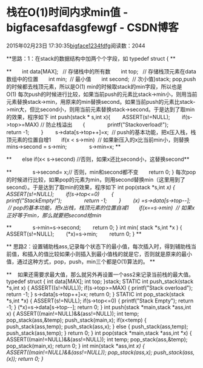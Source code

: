 # 栈在O(1)时间内求min值 - bigfacesafdasgfewgf - CSDN博客





2015年02月23日 17:30:35[bigface1234fdfg](https://me.csdn.net/puqutogether)阅读数：2044








**思路：1：在stack的数据结构中加两个个字段，如 typedef struct { **

**       int data[MAX];   // 存储栈中的所有数       int top;   // 存储栈顶元素在data数组中的位置       int min;  // 最小值       int second;  // 次小值}stack; pop,push的时候都去栈顶元素，所以是O(1) min的时候取stack的min字段，所以也是O(1) 每次push的时候进行比较，如果当前push的元素比stack->min小，则用当前元素替换stack->min，用原来的min替换second。如果当前push的元素比stack->min大，但比second小，则用当前元素替换stack->second。于是达到了取min的效果，程序如下 int push(stack * s,int x){        ASSERT(s!=NULL);        if(s->top>=MAX) // 防止栈溢出       {               printf("Stackoverload!");               return -1;        }        s->data[s->top++]=x;  // push的基本功能，把x压入栈，栈顶元素的位置自增1       if(x < s->min)  // 如果新压入的x比当前min小，则替换mins->second = s->min;               s->min=x; **





**       else if(x< s->second) //否则，如果x还比second小，这替换second**



**              s->second= x;// 否则，min和second都不变       return 0; } 每次pop的时候进行比较，如果pop的元素为min，则用second替换min（这里用到了second）。于是达到了取min的效果，程序如下 int pop(stack *s,int *x) {        ASSERT(s!=NULL);        if(s->top<=0)        {               printf("StackEmpty!");               return -1;        }        (*x) =s->data[s->top--];   // pop的基本功能，把x出栈，栈顶元素的位置自减1       if(x==s->min)  // 如果x正好等于min，那么就要把second给min**

**              s->min=s->second;        return 0; } int min( stack *s,int *x ) {        ASSERT(s!=NULL);        (*x)=s->min;        return 0; } **

** 思路2：设置辅助栈ass,记录每个状态下的最小值，每次插入时，得到辅助栈当前值，和插入的值比较如果小则插入到最小值栈的就是它，否则就是原来的最小值，通过这种方式，pop，push，min三个都是O(1)算法的。 **

**    如果还需要求最大值，那么就另外再设置一个ass2来记录当前栈的最大值。typedef struct { int data[MAX]; int top; }stack; STATIC int push_stack(stack *s,int x) { ASSERT((s!=NULL)); if(s->top>=MAX) { printf("Stack overload"); return -1; } s->data[s->top++]=x; return 0; } STATIC int pop_stack(stack *s,int *x) { ASSERT(s!=NULL); if(s->top<=0) { printf("Stack Empty"); return -1; } (*x)=s->data[s->top--]; return 0; } int push(stack *main,stack *ass,int x) { ASSERT((main!=NULL)&&(ass!=NULL)); int temp; pop_stack(ass,&temp); push_stack(main,x); if(x<temp) { push_stack(ass,temp); push_stack(ass,x); } else { push_stack(ass,temp); push_stack(ass,temp); } return 0; } int pop(stack *main,stack *ass,int *x) { ASSERT((main!=NULL)&&(ass!=NULL)); int temp; pop_stack(ass,&temp); pop_stack(main,x); return 0; } int min(stack *ass,int *x) { ASSERT((main!=NULL)&&(ass!=NULL)); pop_stack(ass,x); push_stack(ass,(*x)); return 0; }**



